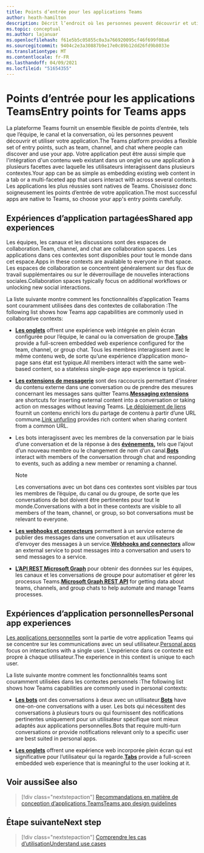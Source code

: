 ```yaml
---
title: Points d’entrée pour les applications Teams
author: heath-hamilton
description: Décrit l’endroit où les personnes peuvent découvrir et utiliser votre application dans Teams.
ms.topic: conceptual
ms.author: lajanuar
ms.openlocfilehash: f61e5b5c05855c0a3a766920095cf46f699f08a6
ms.sourcegitcommit: 9404c2e3a30887b9e17e0c89b12dd26fd9b8033e
ms.translationtype: MT
ms.contentlocale: fr-FR
ms.lasthandoff: 04/09/2021
ms.locfileid: "51654355"
---
```

# <a name="entry-points-for-teams-apps"></a><span data-ttu-id="844bc-103">Points d’entrée pour les applications Teams</span><span class="sxs-lookup"><span data-stu-id="844bc-103">Entry points for Teams apps</span></span>

<span data-ttu-id="844bc-104">La plateforme Teams fournit un ensemble flexible de points d’entrée, tels que l’équipe, le canal et la conversation, où les personnes peuvent découvrir et utiliser votre application.</span><span class="sxs-lookup"><span data-stu-id="844bc-104">The Teams platform provides a flexible set of entry points, such as team, channel, and chat where people can discover and use your app.</span></span> <span data-ttu-id="844bc-105">Votre application peut être aussi simple que l'intégration d'un contenu web existant dans un onglet ou une application à plusieurs facettes avec laquelle les utilisateurs interagissent dans plusieurs contextes.</span><span class="sxs-lookup"><span data-stu-id="844bc-105">Your app can be as simple as embedding existing web content in a tab or a multi-faceted app that users interact with across several contexts.</span></span>
<span data-ttu-id="844bc-106">Les applications les plus réussies sont natives de Teams. Choisissez donc soigneusement les points d’entrée de votre application.</span><span class="sxs-lookup"><span data-stu-id="844bc-106">The most successful apps are native to Teams, so choose your app's entry points carefully.</span></span>

## <a name="shared-app-experiences"></a><span data-ttu-id="844bc-107">Expériences d’application partagées</span><span class="sxs-lookup"><span data-stu-id="844bc-107">Shared app experiences</span></span>

<span data-ttu-id="844bc-108">Les équipes, les canaux et les discussions sont des espaces de collaboration.</span><span class="sxs-lookup"><span data-stu-id="844bc-108">Team, channel, and chat are collaboration spaces.</span></span> <span data-ttu-id="844bc-109">Les applications dans ces contextes sont disponibles pour tout le monde dans cet espace.</span><span class="sxs-lookup"><span data-stu-id="844bc-109">Apps in these contexts are available to everyone in that space.</span></span> <span data-ttu-id="844bc-110">Les espaces de collaboration se concentrent généralement sur des flux de travail supplémentaires ou sur le déverrouillage de nouvelles interactions sociales.</span><span class="sxs-lookup"><span data-stu-id="844bc-110">Collaboration spaces typically focus on additional workflows or unlocking new social interactions.</span></span>

<span data-ttu-id="844bc-111">La liste suivante montre comment les fonctionnalités d’application Teams sont couramment utilisées dans des contextes de collaboration :</span><span class="sxs-lookup"><span data-stu-id="844bc-111">The following list shows how Teams app capabilities are commonly used in collaborative contexts:</span></span>

* <span data-ttu-id="844bc-112">[**Les onglets**](~/tabs/what-are-tabs.md) offrent une expérience web intégrée en plein écran configurée pour l’équipe, le canal ou la conversation de groupe.</span><span class="sxs-lookup"><span data-stu-id="844bc-112">[**Tabs**](~/tabs/what-are-tabs.md) provide a full-screen embedded web experience configured for the team, channel, or group chat.</span></span> <span data-ttu-id="844bc-113">Tous les membres interagissent avec le même contenu web, de sorte qu’une expérience d’application mono-page sans état est typique.</span><span class="sxs-lookup"><span data-stu-id="844bc-113">All members interact with the same web-based content, so a stateless single-page app experience is typical.</span></span>

* <span data-ttu-id="844bc-114">[**Les extensions de messagerie**](~/messaging-extensions/what-are-messaging-extensions.md) sont des raccourcis permettant d'insérer du contenu externe dans une conversation ou de prendre des mesures concernant les messages sans quitter Teams.</span><span class="sxs-lookup"><span data-stu-id="844bc-114">[**Messaging extensions**](~/messaging-extensions/what-are-messaging-extensions.md) are shortcuts for inserting external content into a conversation or taking action on messages without leaving Teams.</span></span> <span data-ttu-id="844bc-115">[Le déploiement de liens](~/messaging-extensions/how-to/link-unfurling.md) fournit un contenu enrichi lors du partage de contenu à partir d’une URL commune.</span><span class="sxs-lookup"><span data-stu-id="844bc-115">[Link unfurling](~/messaging-extensions/how-to/link-unfurling.md) provides rich content when sharing content from a common URL.</span></span>

* <span data-ttu-id="844bc-116">Les bots interagissent avec les membres de la conversation par le biais d’une conversation et de la réponse à des [**événements,**](~/bots/what-are-bots.md) tels que l’ajout d’un nouveau membre ou le changement de nom d’un canal.</span><span class="sxs-lookup"><span data-stu-id="844bc-116">[**Bots**](~/bots/what-are-bots.md) interact with members of the conversation through chat and responding to events, such as adding a new member or renaming a channel.</span></span> 
   > [!NOTE]
   > <span data-ttu-id="844bc-117">Les conversations avec un bot dans ces contextes sont visibles par tous les membres de l’équipe, du canal ou du groupe, de sorte que les conversations de bot doivent être pertinentes pour tout le monde.</span><span class="sxs-lookup"><span data-stu-id="844bc-117">Conversations with a bot in these contexts are visible to all members of the team, channel, or group, so bot conversations must be relevant to everyone.</span></span>

* <span data-ttu-id="844bc-118">[**Les webhooks et connecteurs**](~/webhooks-and-connectors/what-are-webhooks-and-connectors.md) permettent à un service externe de publier des messages dans une conversation et aux utilisateurs d’envoyer des messages à un service.</span><span class="sxs-lookup"><span data-stu-id="844bc-118">[**Webhooks and connectors**](~/webhooks-and-connectors/what-are-webhooks-and-connectors.md) allow an external service to post messages into a conversation and users to send messages to a service.</span></span>

* <span data-ttu-id="844bc-119">[**L’API REST Microsoft Graph**](https://docs.microsoft.com/graph/teams-concept-overview) pour obtenir des données sur les équipes, les canaux et les conversations de groupe pour automatiser et gérer les processus Teams.</span><span class="sxs-lookup"><span data-stu-id="844bc-119">[**Microsoft Graph REST API**](https://docs.microsoft.com/graph/teams-concept-overview) for getting data about teams, channels, and group chats to help automate and manage Teams processes.</span></span>

## <a name="personal-app-experiences"></a><span data-ttu-id="844bc-120">Expériences d’application personnelles</span><span class="sxs-lookup"><span data-stu-id="844bc-120">Personal app experiences</span></span>

<span data-ttu-id="844bc-121">[Les applications personnelles](../concepts/design/personal-apps.md) sont la partie de votre application Teams qui se concentre sur les communications avec un seul utilisateur.</span><span class="sxs-lookup"><span data-stu-id="844bc-121">[Personal apps](../concepts/design/personal-apps.md) focus on interactions with a single user.</span></span> <span data-ttu-id="844bc-122">L’expérience dans ce contexte est propre à chaque utilisateur.</span><span class="sxs-lookup"><span data-stu-id="844bc-122">The experience in this context is unique to each user.</span></span>

<span data-ttu-id="844bc-123">La liste suivante montre comment les fonctionnalités teams sont couramment utilisées dans les contextes personnels :</span><span class="sxs-lookup"><span data-stu-id="844bc-123">The following list shows how Teams capabilities are commonly used in personal contexts:</span></span>

* <span data-ttu-id="844bc-124">[**Les bots**](~/bots/what-are-bots.md) ont des conversations à deux avec un utilisateur.</span><span class="sxs-lookup"><span data-stu-id="844bc-124">[**Bots**](~/bots/what-are-bots.md) have one-on-one conversations with a user.</span></span> <span data-ttu-id="844bc-125">Les bots qui nécessitent des conversations à plusieurs tours ou qui fournissent des notifications pertinentes uniquement pour un utilisateur spécifique sont mieux adaptés aux applications personnelles.</span><span class="sxs-lookup"><span data-stu-id="844bc-125">Bots that require multi-turn conversations or provide notifications relevant only to a specific user are best suited in personal apps.</span></span>

* <span data-ttu-id="844bc-126">[**Les onglets**](~/tabs/what-are-tabs.md) offrent une expérience web incorporée plein écran qui est significative pour l’utilisateur qui la regarde.</span><span class="sxs-lookup"><span data-stu-id="844bc-126">[**Tabs**](~/tabs/what-are-tabs.md) provide a full-screen embedded web experience that is meaningful to the user looking at it.</span></span>

## <a name="see-also"></a><span data-ttu-id="844bc-127">Voir aussi</span><span class="sxs-lookup"><span data-stu-id="844bc-127">See also</span></span>

> [!div class="nextstepaction"]
> [<span data-ttu-id="844bc-128">Recommandations en matière de conception d’applications Teams</span><span class="sxs-lookup"><span data-stu-id="844bc-128">Teams app design guidelines</span></span>](../concepts/design/design-teams-app-overview.md)

## <a name="next-step"></a><span data-ttu-id="844bc-129">Étape suivante</span><span class="sxs-lookup"><span data-stu-id="844bc-129">Next step</span></span>

> [!div class="nextstepaction"]
> [<span data-ttu-id="844bc-130">Comprendre les cas d’utilisation</span><span class="sxs-lookup"><span data-stu-id="844bc-130">Understand use cases</span></span>](../concepts/design/understand-use-cases.md)
